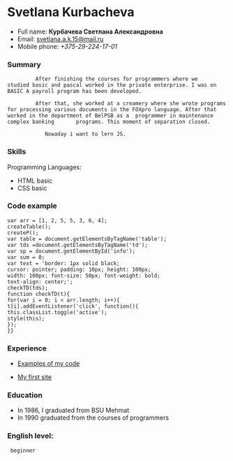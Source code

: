   
# Svetlana Kurbacheva 

            
* Full name: **Курбачева Светлана Александровна**  
* Email: svetlana.a.k.15@mail.ru 
* Mobile phone: *+375-29-224-17-01*             
### Summary     
``` 
         After finishing the courses for programmers where we    studied basic and pascal worked in the private enterprise. I was on BASIC A payroll program has been developed. 
             
         After that, she worked at a creamery where she wrote programs for processing various documents in the FOXpro language. After that worked in the department of BelPSB as a  programmer in maintenance complex banking       programs. This moment of separation closed.      

            Nowaday i want to lern JS.   
   ```                                
                   
### Skills  
  Programming Languages:         
  * HTML basic            
  * CSS basic     


 ### Code example               
 ```
var arr = [1, 2, 5, 5, 3, 6, 4];    
createTable();      
createP();  
var table = document.getElementsByTagName('table');      
var tds =document.getElementsByTagName('td');   
var sp = document.getElementById('info');   
var sum = 0;    
var text = 'border: 1px solid black;     
cursor: pointer; padding: 10px; height: 100px;  
width: 100px; font-size: 50px; font-weight: bold;   
text-align: center;';   
checkTD(tds);   
function checkTD(t){    
for(var i = 0; i < arr.length; i++){    
t[i].addEventListener('click', function(){      
this.classList.toggle('active');    
style(this);    
}); 
}}  
 ```     
            
 ### Experience         


 *   [Examples of my code](https://vk.com/topic-128796313_39166727?offset=180)      


            
* [My first site](https://tSvetlanak.github.io)  
		          
### Education           
                
 *    In 1986, I graduated from BSU Mehmat   
 * In 1990 graduated from the courses of programmers  
            			    
### English level: 
	 beginner  
  

 
             
